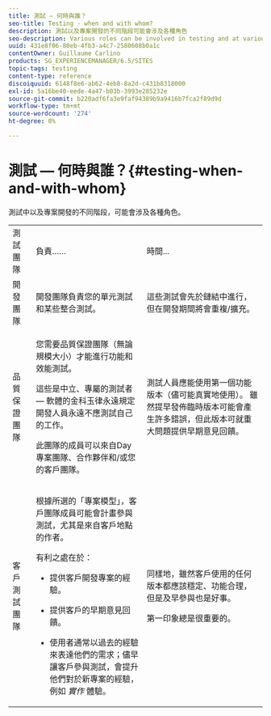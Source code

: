 ```yaml
---
title: 測試 — 何時與誰？
seo-title: Testing - when and with whom?
description: 測試以及專案開發的不同階段可能會涉及各種角色
seo-description: Various roles can be involved in testing and at various stages of project development
uuid: 431e8f06-80eb-4fb3-a4c7-2580608b0a1c
contentOwner: Guillaume Carlino
products: SG_EXPERIENCEMANAGER/6.5/SITES
topic-tags: testing
content-type: reference
discoiquuid: 6148f8e6-ab62-4eb8-8a2d-c431b8318000
exl-id: 5a16be40-eede-4a47-b03b-3993e285232e
source-git-commit: b220adf6fa3e9faf94389b9a9416b7fca2f89d9d
workflow-type: tm+mt
source-wordcount: '274'
ht-degree: 0%

---
```


# 測試 — 何時與誰？{#testing-when-and-with-whom}

測試中以及專案開發的不同階段，可能會涉及各種角色。

<table>
 <tbody>
  <tr>
   <td>測試團隊</td>
   <td>負責…… </td>
   <td>時間...</td>
  </tr>
  <tr>
   <td>開發團隊</td>
   <td>開發團隊負責您的單元測試和某些整合測試。</td>
   <td>這些測試會先於鏈結中進行，但在開發期間將會重複/擴充。</td>
  </tr>
  <tr>
   <td>品質保證團隊</td>
   <td><p>您需要品質保證團隊（無論規模大小）才能進行功能和效能測試。</p> <p>這些是中立、專屬的測試者 — 軟體的金科玉律永遠規定開發人員永遠不應測試自己的工作。</p> <p>此團隊的成員可以來自Day專案團隊、合作夥伴和/或您的客戶團隊。</p> </td>
   <td><p>測試人員應能使用第一個功能版本（儘可能真實地使用）。 雖然提早發佈臨時版本可能會產生許多錯誤，但此版本可就重大問題提供早期意見回饋。</p> </td>
  </tr>
  <tr>
   <td>客戶測試團隊</td>
   <td><p>根據所選的「專案模型」，客戶團隊成員可能會計畫參與測試，尤其是來自客戶地點的作者。</p> <p>有利之處在於：</p>
    <ul>
     <li><p>提供客戶開發專案的經驗。</p> </li>
     <li><p>提供客戶的早期意見回饋。</p> </li>
     <li><p>使用者通常以過去的經驗來表達他們的需求；儘早讓客戶參與測試，會提升他們對於新專案的經驗，例如 <i>實作</i> 體驗。</p> </li>
    </ul> </td>
   <td><p>同樣地，雖然客戶使用的任何版本都應該穩定、功能合理，但是及早參與也是好事。</p> <p>第一印象總是很重要的。</p> </td>
  </tr>
 </tbody>
</table>
